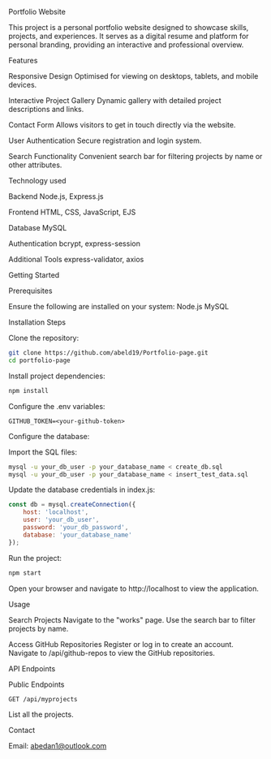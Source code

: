 Portfolio Website

This project is a personal portfolio website designed to showcase skills, projects, and experiences. It serves as a digital resume and platform for personal branding, providing an interactive and professional overview.

Features

Responsive Design
Optimised for viewing on desktops, tablets, and mobile devices.

Interactive Project Gallery
Dynamic gallery with detailed project descriptions and links.

Contact Form
Allows visitors to get in touch directly via the website.

User Authentication
Secure registration and login system.

Search Functionality
Convenient search bar for filtering projects by name or other attributes.

Technology used

Backend
Node.js, Express.js

Frontend
HTML, CSS, JavaScript, EJS

Database
MySQL

Authentication
bcrypt, express-session

Additional Tools
express-validator, axios

Getting Started

Prerequisites

Ensure the following are installed on your system:
Node.js
MySQL

Installation Steps

Clone the repository:
```bash
git clone https://github.com/abeld19/Portfolio-page.git
cd portfolio-page
```

Install project dependencies:
```bash
npm install
```

Configure the .env variables:
```plaintext
GITHUB_TOKEN=<your-github-token>
```

Configure the database:

Import the SQL files:
```bash
mysql -u your_db_user -p your_database_name < create_db.sql
mysql -u your_db_user -p your_database_name < insert_test_data.sql
```

Update the database credentials in index.js:
```javascript
const db = mysql.createConnection({
    host: 'localhost',
    user: 'your_db_user',
    password: 'your_db_password',
    database: 'your_database_name'
});
```

Run the project:
```bash
npm start
```

Open your browser and navigate to http://localhost to view the application.

Usage

Search Projects
Navigate to the "works" page.
Use the search bar to filter projects by name.

Access GitHub Repositories
Register or log in to create an account.
Navigate to /api/github-repos to view the GitHub repositories.

API Endpoints

Public Endpoints
```bash
GET /api/myprojects
```
List all the projects.

Contact

Email: abedan1@outlook.com
